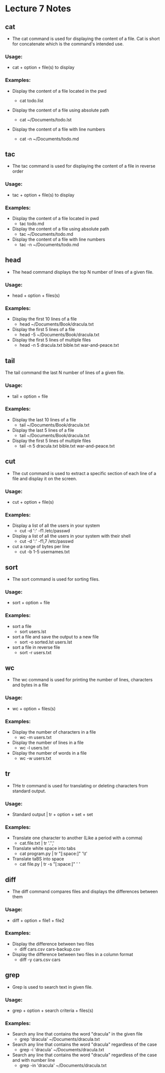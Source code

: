 # Lecture 7 Notes

## cat
* The cat command is used for displaying the content of a file. Cat is short for concatenate which is the command's intended use.

### Usage:
* cat + option + file(s) to display

### Examples:

* Display the content of a file located in the pwd
  * cat todo.list

* Display the content of a file using absolute path
  * cat ~/Documents/todo.lst
* Display the content of a file with line numbers
  * cat -n ~/Documents/todo.md

## tac
* The tac command is used for displaying the content of a file in reverse order


### Usage:
* tac + option + file(s) to display

### Examples:
* Display the content of a file located in pwd
  * tac todo.md
* Display the content of a file using absolute path
  * tac ~/Documents/todo.md
* Display the content of a file with line numbers
  * tac -n ~/Documents/todo.md

## head
* The head command displays the top N number of lines of a given file.

### Usage:
* head + option + files(s)

### Examples:
* Display the first 10 lines of a file
  * head ~/Documents/Book/dracula.txt
* Display the first 5 lines of a file
  * head -5 ~/Documents/Book/dracula.txt
* Display the first 5 lines of multiple files
  * head -n 5 dracula.txt bible.txt war-and-peace.txt
## tail
The tail command the last N number of lines of a given file.

### Usage:
* tail + option + file

### Examples:

* Display the last 10 lines of a file
  * tail ~/Documents/Book/dracula.txt
* Display the last 5 lines of a file
  *  tail ~/Documents/Book/dracula.txt
* Display the first 5 lines of multiple files
  * tail -n 5 dracula.txt bible.txt war-and-peace.txt

## cut
* The cut command is used to extract a specific section of each line of a file and display it on the screen.

### Usage:
* cut + option + file(s)

### Examples:
* Display a list of all the users in your system
  * cut -d ':' -f1 /etc/passwd
* Display a list of all the users in your system with their shell
  * cut -d ':' -f1,7 /etc/passwd
* cut a range of bytes per line
  * cut -b 1-5 usernames.txt

## sort
* The sort command is used for sorting files. 

### Usage:
* sort + option + file

### Examples:
* sort a file
  * sort users.lst
* sort a file and save the output to a new file
  * sort -o sorted.lst users.lst
* sort a file in reverse file
  * sort -r users.txt

## wc
* The wc command is used for printing the number of lines, characters and bytes in a file

### Usage:
* wc + option + files(s)

### Examples:
* Display the number of characters in a file
  * wc -m users.txt
*  Display the number of lines in a file
   *  wc -l users.txt
*  Display the number of words in a file
   *  wc -w users.txt

## tr
* THe tr command is used for translating or deleting characters from standard output.

### Usage:
* Standard output | tr + option + set + set

### Examples:
* Translate one character to another (Like a period with a comma)
  * cat.file.txt | tr '.'','
* Translate white space into tabs
  * cat program.py | tr "[:space:]" '\t'
* Translate taBS into space
  * cat file.py | tr -s "[:space:]" ' '

## diff
* The diff command compares files and displays the differences between them

### Usage:
* diff + option + file1 + file2

### Examples:
* Display the difference between two files
  * diff cars.csv cars-backup.csv
* Display the difference between two files in a column format
  * diff -y cars.csv cars

## grep
* Grep is used to search text in given file. 
### Usage:
* grep + option + search criteria + files(s)
### Examples:
* Search any line that contains the word "dracula" in the given file
  * grep 'dracula' ~/Documents/dracula.txt
* Search any line that contains the word "dracula" regardless of the case
  * grep -i 'dracula' ~/Documents/dracula.txt
* Search any line that contains the word "dracula" regardless of the case and with number line
  * grep -in 'dracula' ~/Documents/dracula.txt